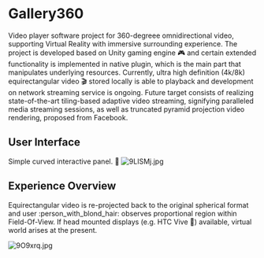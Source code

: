 # Gallery360	
Video player software project for 360-degreee omnidirectional video, supporting Virtual Reality with immersive surrounding experience. The project is developed based on Unity gaming engine :video_game: and certain extended functionality is implemented in native plugin, which is the main part that manipulates underlying resources. Currently, ultra high definition (4k/8k) equirectangular video :clapper: stored locally is able to playback and development on network streaming service is ongoing. Future target consists of realizing state-of-the-art tiling-based adaptive video streaming, signifying paralleled media streaming sessions, as well as truncated pyramid projection video rendering, proposed from Facebook. 

## User Interface
Simple curved interactive panel. :art:
![9LISMj.jpg](https://s1.ax1x.com/2018/03/26/9LISMj.jpg)

## Experience Overview
Equirectangular video is re-projected back to the original spherical format and user :person_with_blond_hair: observes proportional region within Field-Of-View. If head mounted displays (e.g. HTC Vive :crown:) available, virtual world arises at the present.

![9O9xrq.jpg](https://s1.ax1x.com/2018/03/26/9O9xrq.jpg)